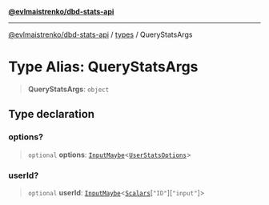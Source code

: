[**@evlmaistrenko/dbd-stats-api**](../../../README.md)

---

[@evlmaistrenko/dbd-stats-api](../../../README.md) / [types](../README.md) / QueryStatsArgs

# Type Alias: QueryStatsArgs

> **QueryStatsArgs**: `object`

## Type declaration

### options?

> `optional` **options**: [`InputMaybe`](InputMaybe.md)\<[`UserStatsOptions`](UserStatsOptions.md)\>

### userId?

> `optional` **userId**: [`InputMaybe`](InputMaybe.md)\<[`Scalars`](Scalars.md)\[`"ID"`\]\[`"input"`\]\>
